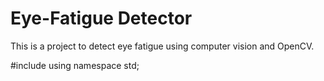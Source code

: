 # Eye-Fatigue Detector

This is a project to detect eye fatigue using computer vision and OpenCV.


#include<iostream>
using namespace std;